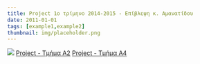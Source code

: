 ```yaml
---
title: Project 1ο τρίμηνο 2014-2015 - Επίβλεψη κ. Αμανατίδου
date: 2011-01-01
tags: [example1,example2]
thumbnail: img/placeholder.png
---
```

![](http://1.bp.blogspot.com/-yukU1UQdH_c/VISmanTMqWI/AAAAAAAAAIQ/H2hD5M1lnZM/s1600/Blured%2Bphotos.jpg) 
[Project - Τμήμα Α2](https://www.dropbox.com/s/0klv35afzxlco9b/%CE%A4%CE%B5%CE%BB%CE%B9%CE%BA%CE%AE%20%CE%AD%CE%BA%CE%B8%CE%B5%CF%83%CE%B7%20%CE%B3%CE%B9%CE%B1%20%CF%84%CE%BF%20project%20A2%20-%20%CE%91%CE%84%CF%84%CF%81%CE%AF%CE%BC%CE%B7%CE%BD%CE%BF.pdf?dl=0) 
[Project - Τμήμα Α4](https://www.dropbox.com/s/qvw6kzt6kacz5b4/%CE%A4%CE%B5%CE%BB%CE%B9%CE%BA%CE%AE%20%CE%AD%CE%BA%CE%B8%CE%B5%CF%83%CE%B7%20%CE%B3%CE%B9%CE%B1%20%CF%84%CE%BF%20project%20A4%20-%20%CE%91%CE%84%CF%84%CF%81%CE%AF%CE%BC%CE%B7%CE%BD%CE%BF.pdf?dl=0)
